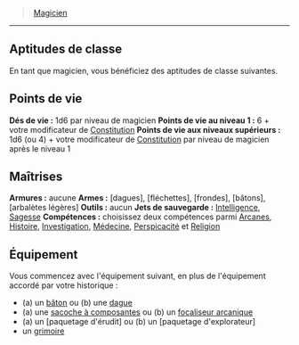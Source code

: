 ﻿---
!Generic
Id: wizard_hd.md#aptitudes-de-classe
ParentLink: wizard_hd.md#magicien
Name: Aptitudes de classe
ParentName: Magicien
NameLevel: 2
---
> [Magicien](hd_wizard.md)

---

## Aptitudes de classe

En tant que magicien, vous bénéficiez des aptitudes de classe suivantes.

## Points de vie

**Dés de vie :** 1d6 par niveau de magicien
**Points de vie au niveau 1 :** 6 + votre modificateur de [Constitution](hd_abilities_constitution.md)
**Points de vie aux niveaux supérieurs :** 1d6 (ou 4) + votre modificateur de [Constitution](hd_abilities_constitution.md) par niveau de magicien après le niveau 1

## Maîtrises

**Armures :** aucune
**Armes :** [dagues], [fléchettes], [frondes], [bâtons], [arbalètes légères]
**Outils :** aucun
**Jets de sauvegarde :** [Intelligence](hd_abilities_intelligence.md), [Sagesse](hd_abilities_wisdom.md)
**Compétences :** choisissez deux compétences parmi [Arcanes](hd_abilities_intelligence_arcanes.md), [Histoire](hd_abilities_intelligence_histoire.md), [Investigation](hd_abilities_intelligence_investigation.md), [Médecine](hd_abilities_wisdom_medecine.md), [Perspicacité](hd_abilities_wisdom_perspicacite.md) et [Religion](hd_abilities_intelligence_religion.md)

## Équipement

Vous commencez avec l'équipement suivant, en plus de l'équipement accordé par votre historique :

* (a) un [bâton](hd_equipment_baton.md) ou (b) une [dague](hd_equipment_dague.md)
* (a) une [sacoche à composantes](hd_equipment_sacoche_a_composantes.md) ou (b) un [focaliseur arcanique](hd_equipment_properties_focaliseur_arcanique.md)
* (a) un [paquetage d'érudit] ou (b) un [paquetage d'explorateur]
* un [grimoire](wizard_hd.md#grimoire)

